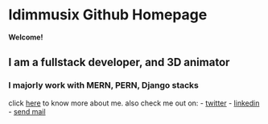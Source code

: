 # Idimmusix Github Homepage
**Welcome!**
## I am a fullstack developer, and 3D animator
### I majorly work with MERN, PERN, Django stacks


click [here](https://idimmusix.com/links) to know more about me.
also check me out on:
     - [twitter](https://twitter.com/idimmachukwu)
     - [linkedin](https://linkedin.com/in/idimmusix)
     - [send mail](idimmusix@gmail.com)

